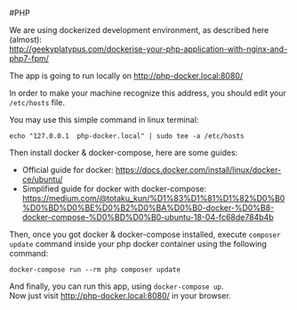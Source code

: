 #PHP

We are using dockerized development environment, as described here (almost):
<br/>
http://geekyplatypus.com/dockerise-your-php-application-with-nginx-and-php7-fpm/

The app is going to run locally on http://php-docker.local:8080/

In order to make your machine recognize this address, you should edit your
`/etc/hosts` file.

You may use this simple command in linux terminal:
```
echo "127.0.0.1  php-docker.local" | sudo tee -a /etc/hosts
```

Then install docker & docker-compose, here are some guides:
- Official guide for docker: https://docs.docker.com/install/linux/docker-ce/ubuntu/
- Simplified guide for docker with docker-compose: https://medium.com/@totaku_kun/%D1%83%D1%81%D1%82%D0%B0%D0%BD%D0%BE%D0%B2%D0%BA%D0%B0-docker-%D0%B8-docker-compose-%D0%BD%D0%B0-ubuntu-18-04-fc68de784b4b

Then, once you got docker & docker-compose installed, execute `composer update`
command inside your php docker container using the following command:
```
docker-compose run --rm php composer update
```

And finally, you can run this app, using `docker-compose up`. <br/>
Now just visit http://php-docker.local:8080/ in your browser.
